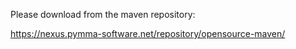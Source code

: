 Please download from the maven repository:

https://nexus.pymma-software.net/repository/opensource-maven/
